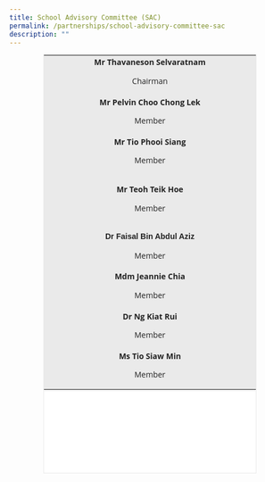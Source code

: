 ```yaml
---
title: School Advisory Committee (SAC)
permalink: /partnerships/school-advisory-committee-sac
description: ""
---
```

<table class="iveo_table ives_tab_1 ive_eobj_center" width="0" style="margin: auto; outline: 0px; padding: 0px; clear: both; border: 1px solid rgb(234, 234, 234); color: rgb(0, 0, 0); font-family: &quot;Open Sans&quot;, sans-serif; font-size: 14px; font-style: normal; font-variant-ligatures: normal; font-variant-caps: normal; font-weight: 400; letter-spacing: normal; orphans: 2; text-transform: none; white-space: normal; widows: 2; word-spacing: 0px; -webkit-text-stroke-width: 0px; background-color: rgb(255, 255, 255); text-decoration-thickness: initial; text-decoration-style: initial; text-decoration-color: initial; text-align: center; width: 382px; height: 751px;"><tbody class="" style="margin: 0px; outline: 0px; padding: 0px;"><tr class="" style="margin: 0px; outline: 0px; padding: 0px;"><td width="243" class="" style="margin: 0px; outline: 0px; padding: 2px; text-align: left; background-color: rgb(234, 234, 234); color: rgb(34, 34, 34); width: 376px;"><p class="" style="margin: 0px 0px 1em; outline: 0px; padding: 0px; line-height: 19.6px; text-align: center;"><span class="" style="margin: 0px; outline: 0px; padding: 0px;"><b style="margin: 0px; outline: 0px; padding: 0px;">Mr Thavaneson Selvaratnam</b></span></p><p class="" style="margin: 0px 0px 1em; outline: 0px; padding: 0px; line-height: 19.6px; text-align: center;"><span class="" style="margin: 0px; outline: 0px; padding: 0px;"><span class="" style="margin: 0px; outline: 0px; padding: 0px;">Chairman</span></span></p></td></tr><tr class="" style="margin: 0px; outline: 0px; padding: 0px;"><td width="243" class="" style="margin: 0px; outline: 0px; padding: 2px; text-align: left; background-color: rgb(234, 234, 234); color: rgb(34, 34, 34);"><p class="" style="margin: 0px 0px 1em; outline: 0px; padding: 0px; line-height: 19.6px; text-align: center;"><span class="" style="margin: 0px; outline: 0px; padding: 0px;"><b style="margin: 0px; outline: 0px; padding: 0px;">Mr Pelvin Choo Chong Lek</b></span></p><p class="" style="margin: 0px 0px 1em; outline: 0px; padding: 0px; line-height: 19.6px; text-align: center;">Member</p></td></tr><tr class="" style="margin: 0px; outline: 0px; padding: 0px;"><td width="243" class="" style="margin: 0px; outline: 0px; padding: 2px; text-align: left; background-color: rgb(234, 234, 234); color: rgb(34, 34, 34);"><p class="" style="margin: 0px 0px 1em; outline: 0px; padding: 0px; line-height: 19.6px; text-align: center;"><span class="" style="margin: 0px; outline: 0px; padding: 0px;"><b style="margin: 0px; outline: 0px; padding: 0px;">Mr Tio Phooi Siang</b></span></p><p class="" style="margin: 0px 0px 1em; outline: 0px; padding: 0px; line-height: 19.6px; text-align: center;">Member</p></td></tr><tr class="" style="margin: 0px; outline: 0px; padding: 0px;"><td width="243" class="" style="margin: 0px; outline: 0px; padding: 2px; text-align: left; background-color: rgb(234, 234, 234); color: rgb(34, 34, 34);"><p class="" style="margin: 0px 0px 1em; outline: 0px; padding: 0px; line-height: 19.6px; text-align: center;"><span class="" style="margin: 0px; outline: 0px; padding: 0px;"><b style="margin: 0px; outline: 0px; padding: 0px;"></b></span></p><p class="" style="margin: 0px 0px 1em; outline: 0px; padding: 0px; line-height: 19.6px; text-align: center;"><span style="margin: 0px; outline: 0px; padding: 0px; text-align: left;"><b style="margin: 0px; outline: 0px; padding: 0px;">Mr Teoh Teik Hoe</b></span></p><p class="" style="margin: 0px 0px 1em; outline: 0px; padding: 0px; line-height: 19.6px; text-align: center;">Member</p></td></tr><tr class="" style="margin: 0px; outline: 0px; padding: 0px;"><td width="243" class="" style="margin: 0px; outline: 0px; padding: 2px; text-align: left; background-color: rgb(234, 234, 234); color: rgb(34, 34, 34);"><p class="" style="margin: 0px 0px 1em; outline: 0px; padding: 0px; line-height: 19.6px; text-align: center;"><span class="" style="margin: 0px; outline: 0px; padding: 0px;"><b style="margin: 0px; outline: 0px; padding: 0px;"></b></span></p><p class="" style="margin: 0px 0px 1em; outline: 0px; padding: 0px; line-height: 19.6px; text-align: center;"><span class="" style="margin: 0px; outline: 0px; padding: 0px;"><span class="" style="margin: 0px; outline: 0px; padding: 0px;"><b style="margin: 0px; outline: 0px; padding: 0px;"><span style="margin: 0px; outline: 0px; padding: 0px; font-family: Arial, sans-serif; text-align: left;">Dr Faisal</span><span style="margin: 0px; outline: 0px; padding: 0px; font-family: Arial, sans-serif; text-align: left;">&nbsp;</span><span style="margin: 0px; outline: 0px; padding: 0px; font-family: Arial, sans-serif; text-align: left;">Bin Abdul Aziz</span></b></span></span></p><p class="" style="margin: 0px 0px 1em; outline: 0px; padding: 0px; line-height: 19.6px; text-align: center;"><span class="" style="margin: 0px; outline: 0px; padding: 0px;"><span class="" style="margin: 0px; outline: 0px; padding: 0px;">Member</span></span><b style="margin: 0px; outline: 0px; padding: 0px;"><span class="" style="margin: 0px; outline: 0px; padding: 0px;"></span></b></p></td></tr><tr class="" style="margin: 0px; outline: 0px; padding: 0px;"><td width="243" class="" style="margin: 0px; outline: 0px; padding: 2px; text-align: left; background-color: rgb(234, 234, 234); color: rgb(34, 34, 34);"><p class="" style="margin: 0px 0px 1em; outline: 0px; padding: 0px; line-height: 19.6px; text-align: center;"><b style="margin: 0px; outline: 0px; padding: 0px;">Mdm Jeannie Chia</b><br style="margin: 0px; outline: 0px; padding: 0px;"></p><p class="" style="margin: 0px 0px 1em; outline: 0px; padding: 0px; line-height: 19.6px; text-align: center;"><span class="" style="margin: 0px; outline: 0px; padding: 0px;"><span class="" style="margin: 0px; outline: 0px; padding: 0px;">Member</span></span><b style="margin: 0px; outline: 0px; padding: 0px;"><span class="" style="margin: 0px; outline: 0px; padding: 0px;"></span></b></p></td></tr><tr class="" style="margin: 0px; outline: 0px; padding: 0px;"><td width="243" class="" style="margin: 0px; outline: 0px; padding: 2px; text-align: left; background-color: rgb(234, 234, 234); color: rgb(34, 34, 34);"><p class="" style="margin: 0px 0px 1em; outline: 0px; padding: 0px; line-height: 19.6px; text-align: center;"><b style="margin: 0px; outline: 0px; padding: 0px;">Dr Ng Kiat Rui</b><br style="margin: 0px; outline: 0px; padding: 0px;"></p><p class="" style="margin: 0px 0px 1em; outline: 0px; padding: 0px; line-height: 19.6px; text-align: center;"><span class="" style="margin: 0px; outline: 0px; padding: 0px;"><span class="" style="margin: 0px; outline: 0px; padding: 0px;">Member</span></span><b style="margin: 0px; outline: 0px; padding: 0px;"><span class="" style="margin: 0px; outline: 0px; padding: 0px;"></span></b></p></td></tr><tr class="" style="margin: 0px; outline: 0px; padding: 0px;"><td width="243" class="" style="margin: 0px; outline: 0px; padding: 2px; text-align: left; background-color: rgb(234, 234, 234); color: rgb(34, 34, 34);"><p class="" style="margin: 0px 0px 1em; outline: 0px; padding: 0px; line-height: 19.6px; text-align: center;"><b style="margin: 0px; outline: 0px; padding: 0px;">Ms Tio Siaw Min</b></p><p class="" style="margin: 0px 0px 1em; outline: 0px; padding: 0px; line-height: 19.6px; text-align: center;"><span class="" style="margin: 0px; outline: 0px; padding: 0px;"><span class="" style="margin: 0px; outline: 0px; padding: 0px;">Member</span></span></p></td></tr></tbody></table>
